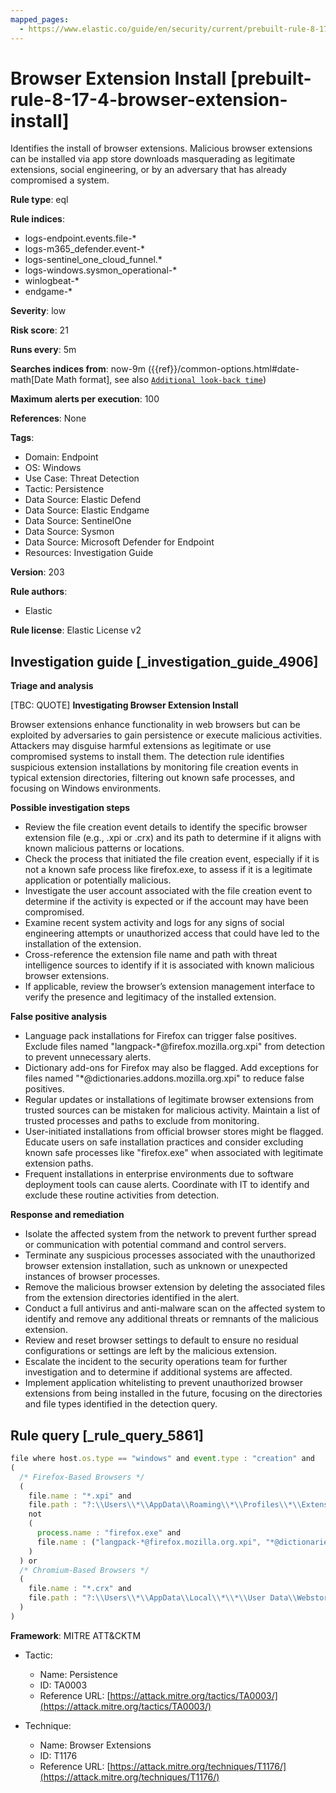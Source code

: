 ```yaml
---
mapped_pages:
  - https://www.elastic.co/guide/en/security/current/prebuilt-rule-8-17-4-browser-extension-install.html
---
```


# Browser Extension Install [prebuilt-rule-8-17-4-browser-extension-install]

Identifies the install of browser extensions. Malicious browser extensions can be installed via app store downloads masquerading as legitimate extensions, social engineering, or by an adversary that has already compromised a system.

**Rule type**: eql

**Rule indices**:

* logs-endpoint.events.file-*
* logs-m365_defender.event-*
* logs-sentinel_one_cloud_funnel.*
* logs-windows.sysmon_operational-*
* winlogbeat-*
* endgame-*

**Severity**: low

**Risk score**: 21

**Runs every**: 5m

**Searches indices from**: now-9m ({{ref}}/common-options.html#date-math[Date Math format], see also [`Additional look-back time`](docs-content://solutions/security/detect-and-alert/create-detection-rule.md#rule-schedule))

**Maximum alerts per execution**: 100

**References**: None

**Tags**:

* Domain: Endpoint
* OS: Windows
* Use Case: Threat Detection
* Tactic: Persistence
* Data Source: Elastic Defend
* Data Source: Elastic Endgame
* Data Source: SentinelOne
* Data Source: Sysmon
* Data Source: Microsoft Defender for Endpoint
* Resources: Investigation Guide

**Version**: 203

**Rule authors**:

* Elastic

**Rule license**: Elastic License v2

## Investigation guide [_investigation_guide_4906]

**Triage and analysis**

[TBC: QUOTE]
**Investigating Browser Extension Install**

Browser extensions enhance functionality in web browsers but can be exploited by adversaries to gain persistence or execute malicious activities. Attackers may disguise harmful extensions as legitimate or use compromised systems to install them. The detection rule identifies suspicious extension installations by monitoring file creation events in typical extension directories, filtering out known safe processes, and focusing on Windows environments.

**Possible investigation steps**

* Review the file creation event details to identify the specific browser extension file (e.g., .xpi or .crx) and its path to determine if it aligns with known malicious patterns or locations.
* Check the process that initiated the file creation event, especially if it is not a known safe process like firefox.exe, to assess if it is a legitimate application or potentially malicious.
* Investigate the user account associated with the file creation event to determine if the activity is expected or if the account may have been compromised.
* Examine recent system activity and logs for any signs of social engineering attempts or unauthorized access that could have led to the installation of the extension.
* Cross-reference the extension file name and path with threat intelligence sources to identify if it is associated with known malicious browser extensions.
* If applicable, review the browser’s extension management interface to verify the presence and legitimacy of the installed extension.

**False positive analysis**

* Language pack installations for Firefox can trigger false positives. Exclude files named "langpack-*@firefox.mozilla.org.xpi" from detection to prevent unnecessary alerts.
* Dictionary add-ons for Firefox may also be flagged. Add exceptions for files named "*@dictionaries.addons.mozilla.org.xpi" to reduce false positives.
* Regular updates or installations of legitimate browser extensions from trusted sources can be mistaken for malicious activity. Maintain a list of trusted processes and paths to exclude from monitoring.
* User-initiated installations from official browser stores might be flagged. Educate users on safe installation practices and consider excluding known safe processes like "firefox.exe" when associated with legitimate extension paths.
* Frequent installations in enterprise environments due to software deployment tools can cause alerts. Coordinate with IT to identify and exclude these routine activities from detection.

**Response and remediation**

* Isolate the affected system from the network to prevent further spread or communication with potential command and control servers.
* Terminate any suspicious processes associated with the unauthorized browser extension installation, such as unknown or unexpected instances of browser processes.
* Remove the malicious browser extension by deleting the associated files from the extension directories identified in the alert.
* Conduct a full antivirus and anti-malware scan on the affected system to identify and remove any additional threats or remnants of the malicious extension.
* Review and reset browser settings to default to ensure no residual configurations or settings are left by the malicious extension.
* Escalate the incident to the security operations team for further investigation and to determine if additional systems are affected.
* Implement application whitelisting to prevent unauthorized browser extensions from being installed in the future, focusing on the directories and file types identified in the detection query.


## Rule query [_rule_query_5861]

```js
file where host.os.type == "windows" and event.type : "creation" and
(
  /* Firefox-Based Browsers */
  (
    file.name : "*.xpi" and
    file.path : "?:\\Users\\*\\AppData\\Roaming\\*\\Profiles\\*\\Extensions\\*.xpi" and
    not
    (
      process.name : "firefox.exe" and
      file.name : ("langpack-*@firefox.mozilla.org.xpi", "*@dictionaries.addons.mozilla.org.xpi")
    )
  ) or
  /* Chromium-Based Browsers */
  (
    file.name : "*.crx" and
    file.path : "?:\\Users\\*\\AppData\\Local\\*\\*\\User Data\\Webstore Downloads\\*"
  )
)
```

**Framework**: MITRE ATT&CKTM

* Tactic:

    * Name: Persistence
    * ID: TA0003
    * Reference URL: [https://attack.mitre.org/tactics/TA0003/](https://attack.mitre.org/tactics/TA0003/)

* Technique:

    * Name: Browser Extensions
    * ID: T1176
    * Reference URL: [https://attack.mitre.org/techniques/T1176/](https://attack.mitre.org/techniques/T1176/)



